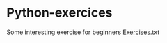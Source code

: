 # Python-exercices
Some interesting exercise for beginners 
[Exercises.txt](https://github.com/AmirSaker/Python-exercices/files/8128086/Exercises.txt)
